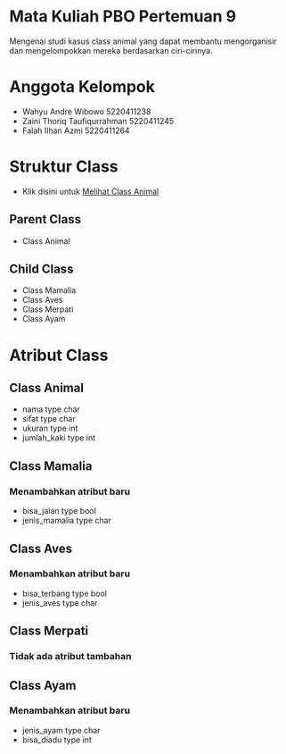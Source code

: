 # Mata Kuliah PBO Pertemuan 9 
Mengenai studi kasus class animal yang dapat membantu mengorganisir dan mengelompokkan mereka berdasarkan ciri-cirinya.
# Anggota Kelompok
- Wahyu Andre Wibowo            5220411238
- Zaini Thoriq Taufiqurrahman   5220411245
- Falah Ilhan Azmi              5220411264
# Struktur Class
- Klik disini untuk [Melihat Class Animal](https://viewer.diagrams.net/?tags=%7B%7D&highlight=0000ff&edit=_blank&layers=1&nav=1&title=PBO_9.drawio#R7VxRU%2Bo4FP41zOw%2BuGNbQHwU8Hp10fWu7rr3yQk00EiasGkQuL9%2BT9oUKK1YvLbRncwwIzlNW3K%2Bryc530lteL1weSHQLLjmPqYN99hfNrx%2Bw3WdY68Jf5RllViarXZimAji604bwx35gdMztXVOfBxlOkrOqSSzrHHEGcMjmbEhIfgi223MafauMzTBOcPdCNG89YH4MkisHfdkY%2F%2BKySRI7%2By0T5MjIUo765FEAfL5YsvknTe8nuBcJt%2FCZQ9T5bzULw%2BXqwc6mLYvrr5F%2F6K%2Fur%2Ff3%2Fx9lFzsyyGnrIcgMJNvvvTtFy%2F8OuSTm0vyfdBlrZO74eORpwcbyVXqMOyD%2F3STCxnwCWeInm%2BsXcHnzMfqssfQ2vQZcD4DowPGJyzlSpMBzSUHUyBDqo%2FCMMTqH31%2B3PiuGr%2B10mZ%2FuX2wv9Ktkn7Q%2For4XIzwnsFrIkskJljuc5LuqDyzRSrt5gvMQwy%2FEjoITJEkz1nmIU3gybrfBiT4onE6ADP9a54Rnes7XaMQUYJyUEYLElLEFGZjzmSKqoIA%2Bk8YfB%2BBK7EAwzMWksBjc6YPSIVldxQQ6g%2FQis%2BVgyKJRtO01Q24ID%2FgsiiFFQ4LqUF325ked%2BpMjaLAEfS5TVF0dkzXaJnpOECR1IYRpxTNIjJcDyME7Ajrcil5qDstAiLx3QzF0C8gqGW5dxiHlFfwci%2Fo6dE0TOg46bZ1e7GJOk5qC7YjTrtdEVFOckQ5guaQROjxCQEvGt6ZakM0zjEHBi1jRAWf4h6nHCjSZzyhEqF0x5SyieKxfJFLEWBC2GQQ9%2Bk3N5Y%2FtTOUicO5YxqH2YD4PmZxvJFIogR0hfCMEyZjZ7W68AGf9lTsaMEP70Hb2bTho7oL2eMMxoJIjDkGRi2wYtXhZNn7RL5OljU5ynHDrYoa6ey8w40nzEj0GOpwEtNjFCBh6VEvPVquYXp0cuzIUYCSGNqEAunKynkT%2FiEgGS8sNOD38TLiyMmRwsuTwisgAEVDTG95RCTh6voi6btDjNewz5KbsAALIisE%2FaRTDvRORZifFmDeVQt4LLswZVypGeOXX20oqDcUdGqcKdjtBZudf8P0kq%2Ba%2Fh%2B982br5ig%2FUaxpcaVmC732tMyomxmOU3aWeIeIUUgN92VqXLIxt5SonRLNkjlHdetKJ8eJM0YgQtjc1GBu6u3kpielU9NmVTzJxw6VfzCYTGza8U7hwynPkw%2BTlnqFtIjIGEnLC2O8MJ6PennNU%2FFiPp2LVMZSzrK8qJcXZVPW6nhRLHE%2BzWFpETxO0ZRYcpgih3PcND2bNAsSFCtjHSRjvQF3r%2BTqsiohyytSL1VeGgV8YRNTM8HAMz1VpKmxoUr3umGk0u180lK3k1%2F3nT3jKIekFRPqExNaby90V6Ym7Kl0A%2BhDxCa21v1esf8TFrvzC4JNsRupeGKlBVPkMC4tOEV1T5skHJYkfLpit7unrKmq3ffJrGEzhdoDgvGC90vZY1rwVgtQy4vaeVG%2B3F0VMfZskLGqghlO1KkqFHKiYB9ljgXbMoNGejQXz7Gs4LyHyBCnvMlBeEiy6Wknlhb8rdZheeGr0sL6pY4taWHf4%2FNBlIX0wtvKwgqFOfCssmBOWWieGlcW0se5OHVUhLGp4%2FtEf%2FdgTdm4ruAW71aIZSefIH9uRSdj5DCuK7i2%2BPjTusLhsBvXFVqvZY8wZ9hMofZwYFxVKNgYmxGc%2Bmq%2BsMSonRjmZYWCrbBWVzBMCvO7FfbLCP%2Fv9%2FLdsrsV0sLeR9EUCt7Mx2IGd86BaWWFGt9%2B8HZkBbekrOBVpirYmuPP5waV7UM4PDeA5ubfwMTHtv6Zjnf%2BHw%3D%3D)
## Parent Class
- Class Animal

## Child Class 
- Class Mamalia
- Class Aves
- Class Merpati
- Class Ayam

# Atribut Class
## Class Animal
- nama type char
- sifat type char
- ukuran type int
- jumlah_kaki type int

## Class Mamalia
### Menambahkan atribut baru
- bisa_jalan type bool
- jenis_mamalia type char

## Class Aves
### Menambahkan atribut baru
- bisa_terbang type bool
- jenis_aves type char

## Class Merpati
### Tidak ada atribut tambahan

## Class Ayam
### Menambahkan atribut baru
- jenis_ayam type char
- bisa_diadu type int
